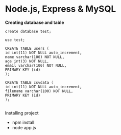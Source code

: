 Node.js, Express & MySQL
========

**Creating database and table**

```
create database test;

use test;

CREATE TABLE users (
id int(11) NOT NULL auto_increment,
name varchar(100) NOT NULL,
age int(3) NOT NULL,
email varchar(100) NOT NULL,
PRIMARY KEY (id)
);

CREATE TABLE csvdata (
id int(11) NOT NULL auto_increment,
filename varchar(100) NOT NULL,
PRIMARY KEY (id)
);


```

Installing project

- npm install
- node app.js
